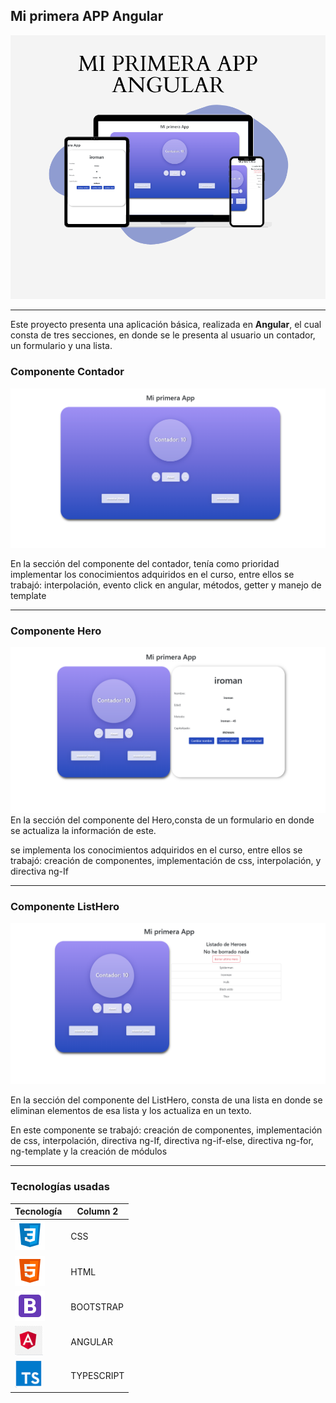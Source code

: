 ## Mi primera APP Angular

![Mockup](/src/Imagenes/mockUp.png)

---

Este proyecto presenta una aplicación básica, realizada en **Angular**, el cual consta de tres secciones, en donde se le presenta al usuario un contador, un formulario y una lista.

### Componente Contador 

![Mockup](/src/Imagenes/App%20de%20angular.png)

En la sección del componente del contador, tenía como prioridad implementar los conocimientos adquiridos en el curso, entre ellos se trabajó: interpolación, evento click en angular, métodos, getter y manejo de template   

---

### Componente Hero

![Mockup](/src/Imagenes/App%20de%20angular%202.png)
En la sección del componente del Hero,consta de un formulario en donde se actualiza la  información de este.
 
se implementa los conocimientos adquiridos en el curso, entre ellos se trabajó: creación de componentes, implementación de css,
interpolación, y  directiva ng-If 

 ---

 ### Componente ListHero

 ![Mockup](/src/Imagenes/App%20de%20angular%203.png)
 
En la sección del componente del ListHero, consta de una lista en donde se eliminan elementos de esa lista y los actualiza en un texto.
 
En este componente se trabajó: creación de componentes, implementación de css,
interpolación,  directiva ng-If, directiva ng-if-else, directiva ng-for, ng-template y la creación de módulos 

 ----
 ### Tecnologías usadas

 | Tecnología | Column 2 
|----------|----------|
| ![Mockup](/src/Imagenes/css.png)  | CSS  |
| ![Mockup](/src/Imagenes/html.png) | HTML   |
| ![Mockup](/src/Imagenes/bootstrap.png)|BOOTSTRAP   |
|![Mockup](/src/Imagenes/angular2.png)  | ANGULAR  |
| ![Mockup](/src/Imagenes/typescript.png)    | TYPESCRIPT   | 
